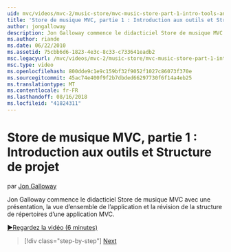 ```yaml
---
uid: mvc/videos/mvc-2/music-store/mvc-music-store-part-1-intro-tools-and-project-structure
title: 'Store de musique MVC, partie 1 : Introduction aux outils et Structure de projet | Microsoft Docs'
author: jongalloway
description: Jon Galloway commence le didacticiel Store de musique MVC avec une présentation, la vue d’ensemble de l’application et la révision de la structure de répertoires d’une applicati MVC...
ms.author: riande
ms.date: 06/22/2010
ms.assetid: 75cbb6d6-1823-4e3c-8c33-c733641eadb2
msc.legacyurl: /mvc/videos/mvc-2/music-store/mvc-music-store-part-1-intro-tools-and-project-structure
msc.type: video
ms.openlocfilehash: 800dde9c1e9c159bf32f9052f1027c86073f370e
ms.sourcegitcommit: 45ac74e400f9f2b7dbded66297730f6f14a4eb25
ms.translationtype: MT
ms.contentlocale: fr-FR
ms.lasthandoff: 08/16/2018
ms.locfileid: "41824311"
---
```

<a name="mvc-music-store-part-1-intro-tools-and-project-structure"></a>Store de musique MVC, partie 1 : Introduction aux outils et Structure de projet
====================
par [Jon Galloway](https://github.com/jongalloway)

Jon Galloway commence le didacticiel Store de musique MVC avec une présentation, la vue d’ensemble de l’application et la révision de la structure de répertoires d’une application MVC.

[&#9654;Regardez la vidéo (6 minutes)](https://channel9.msdn.com/Blogs/ASP-NET-Site-Videos/mvc-music-store-part-1-intro-tools-and-project-structure)

> [!div class="step-by-step"]
> [Next](mvc-music-store-part-2-controllers.md)
